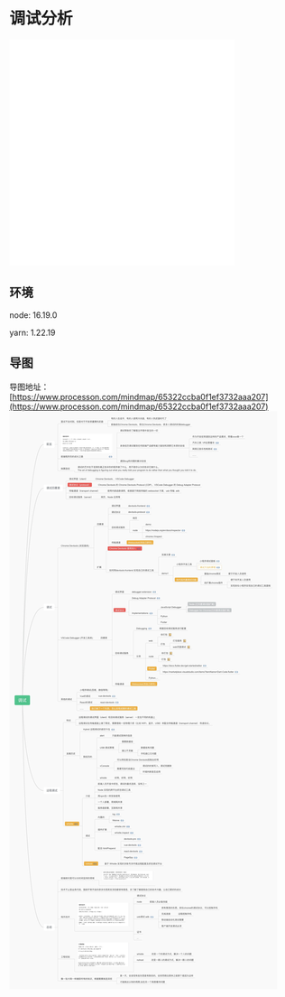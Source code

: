 

# 调试分析

![](./test.svg)
## 环境

node: 16.19.0

yarn: 1.22.19

## 导图
导图地址：[https://www.processon.com/mindmap/65322ccba0f1ef3732aaa207](https://www.processon.com/mindmap/65322ccba0f1ef3732aaa207)
![](./processon.jpg)
